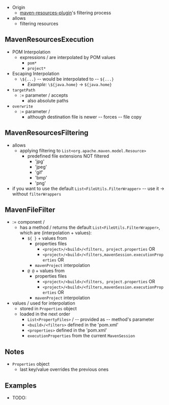 * Origin
  * [maven-resources-plugin](https://maven.apache.org/plugins/maven-resources-plugin/index.html)'s filtering process
* allows
  * filtering resources

## MavenResourcesExecution
* POM Interpolation
  * expressions / are interpolated by POM values
    * `pom*`
    * `project*`
* Escaping Interpolation
  * `\${...}` -- would be interpolated to -- `${...}`
    * _Example:_ `\${java.home}` -> `${java.home}`
* `targetPath`
  * := parameter / accepts 
    * also absolute paths
* `overwrite`
  * := parameter /  
    * although destination file is newer -- forces -- file copy
## MavenResourcesFiltering
* allows
  * applying filtering to `List<org.apache.maven.model.Resource>`
    * predefined file extensions NOT filtered
      * 'jpg'
      * 'jpeg'
      * 'gif'
      * 'bmp'
      * 'png'
* if you want to use the default `List<FileUtils.FilterWrapper>` -- use it -> without `filterWrappers`
## MavenFileFilter
* := component /
  * has a method / returns the default `List<FileUtils.FilterWrapper>`, which are (interpolation + values):
    * `${ }` + values from
      * properties files 
        * `<project>/<build>/<filters, project.properties` OR
        * `<project>/<build>/<filters,mavenSession.executionProperties` OR
      * `mavenProject` interpolation
    * `@ @` + values from
      * properties files
        * `<project>/<build>/<filters, project.properties` OR
        * `<project>/<build>/<filters,mavenSession.executionProperties` OR
      * `mavenProject` interpolation
* values / used for interpolation
  * stored in `Properties` object
  * loaded in the next order
    * `List<PropertyFiles>` / -- provided as -- method's parameter
    * `<build>/<filters>` defined in the 'pom.xml'
    * `<properties>` defined in the 'pom.xml'
    * `executionProperties` from the current `MavenSession`

## Notes
* `Properties` object
  * last key/value overrides the previous ones

## Examples
* TODO: